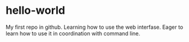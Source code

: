 # hello-world
My first repo in github. Learning how to use the web interfase. Eager to learn how to use it in coordination with command line.

